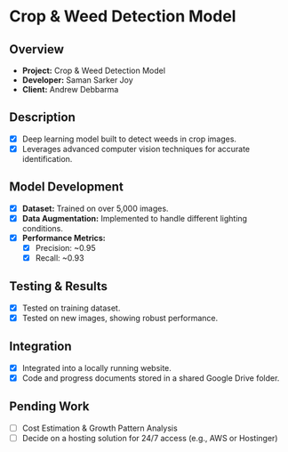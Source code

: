 # Crop & Weed Detection Model

## Overview
- **Project:** Crop & Weed Detection Model
- **Developer:** Saman Sarker Joy
- **Client:** Andrew Debbarma

## Description
- [x] Deep learning model built to detect weeds in crop images.
- [x] Leverages advanced computer vision techniques for accurate identification.

## Model Development
- [x] **Dataset:** Trained on over 5,000 images.
- [x] **Data Augmentation:** Implemented to handle different lighting conditions.
- [x] **Performance Metrics:**
  - [x] Precision: ~0.95
  - [x] Recall: ~0.93

## Testing & Results
- [x] Tested on training dataset.
- [x] Tested on new images, showing robust performance.

## Integration
- [x] Integrated into a locally running website.
- [x] Code and progress documents stored in a shared Google Drive folder.

## Pending Work
- [ ] Cost Estimation & Growth Pattern Analysis
- [ ] Decide on a hosting solution for 24/7 access (e.g., AWS or Hostinger)